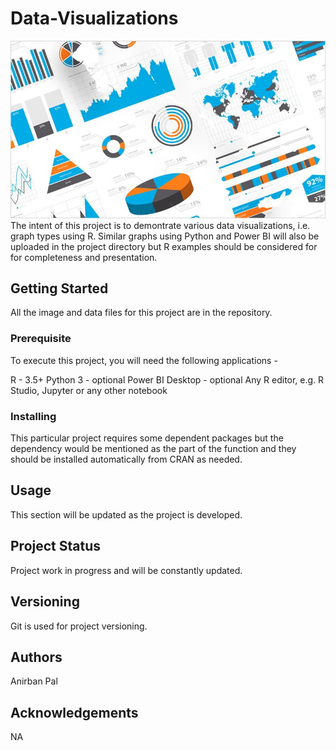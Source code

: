 # Data-Visualizations
<img src='Images/viz.jpg'>
The intent of this project is to demontrate various data visualizations, i.e. graph types using R. Similar graphs using Python and Power BI will also be uploaded in the project directory but R examples should be considered for for completeness and presentation.

## Getting Started
All the image and data files for this project are in the repository. 

### Prerequisite
To execute this project, you will need the following applications -

R - 3.5+
Python 3 - optional
Power BI Desktop - optional
Any R editor, e.g. R Studio, Jupyter or any other notebook

### Installing
This particular project requires some dependent packages but the dependency would be mentioned as the part of the function and they should be installed automatically from CRAN as needed.

## Usage
This section will be updated as the project is developed.

## Project Status
Project work in progress and will be constantly updated.

## Versioning
Git is used for project versioning.

## Authors
Anirban Pal

## Acknowledgements
NA
